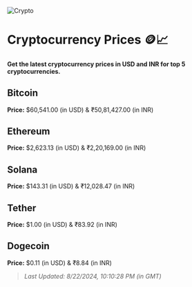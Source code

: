 
![Crypto](https://www.techguide.com.au/wp-content/uploads/2020/11/crypto3.jpeg)

# Cryptocurrency Prices 🪙📈

#### Get the latest cryptocurrency prices in USD and INR for top 5 cryptocurrencies.

## Bitcoin

**Price:** $60,541.00 (in USD) & ₹50,81,427.00 (in INR)

## Ethereum

**Price:** $2,623.13 (in USD) & ₹2,20,169.00 (in INR)

## Solana

**Price:** $143.31 (in USD) & ₹12,028.47 (in INR)

## Tether

**Price:** $1.00 (in USD) & ₹83.92 (in INR)

## Dogecoin

**Price:** $0.11 (in USD) & ₹8.84 (in INR)

> _Last Updated: 8/22/2024, 10:10:28 PM (in GMT)_
